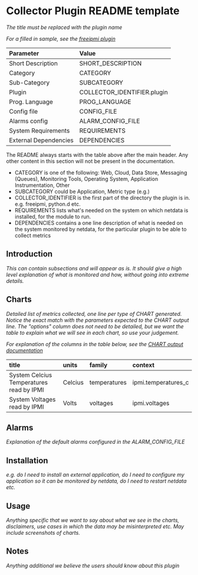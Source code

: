 # Collector Plugin README template

_The title must be replaced with the plugin name_

_For a filled in sample, see the [freeipmi plugin](freeipmi.plugin/README.md)_

Parameter | Value |
:---------|:------|
Short Description | SHORT_DESCRIPTION |
Category | CATEGORY |
Sub-Category | SUBCATEGORY | 
Plugin | COLLECTOR_IDENTIFIER.plugin |
Prog. Language | PROG_LANGUAGE | 
Config file | CONFIG_FILE |
Alarms config | ALARM_CONFIG_FILE |
System Requirements | REQUIREMENTS |
External Dependencies |  DEPENDENCIES |

The README always starts with the table above after the main header. Any other content in this section will not be present in the documentation.
- CATEGORY is one of the following: Web, Cloud, Data Store, Messaging (Queues), Monitoring Tools, Operating System, Application Instrumentation, Other
- SUBCATEGORY could be Application, Metric type (e.g.) 
- COLLECTOR_IDENTIFIER is the first part of the directory the plugin is in. e.g. freeipmi, python.d etc.
- REQUIREMENTS lists what's needed on the system on which netdata is installed, for the module to run. 
- DEPENDENCIES contains a one line description of what is needed on the system monitored by netdata, for the particular plugin to be able to collect metrics

## Introduction

_This can contain subsections and will appear as is. It should give a high level explanation of what is monitored and how, without going into extreme details._

## Charts

_Detailed list of metrics collected, one line per type of CHART generated. Notice the exact match with the parameters expected to the CHART output line. The "options" column does not need to be detailed, but we want the table to explain what we will see in each chart, so use your judgement._

_For explanation of the columns in the table below, see the [CHART output documentation](plugins.d/#CHART)_

title | units | family | context | 
:-----|:------|:-------|:--------|
System Celcius Temperatures read by IPMI | Celcius | temperatures | ipmi.temperatures_c | 
System Voltages read by IPMI | Volts | voltages | ipmi.voltages | 

## Alarms

_Explanation of the default alarms configured in the ALARM_CONFIG_FILE_

## Installation

_e.g. do I need to install an external application, do I need to configure my application so it can be monitored by netdata, do I need to restart netdata etc._

## Usage

_Anything specific that we want to say about what we see in the charts, disclaimers, use cases in which the data may be misinterpreted etc. May include screenshots of charts._

## Notes

_Anything additional we believe the users should know about this plugin_
